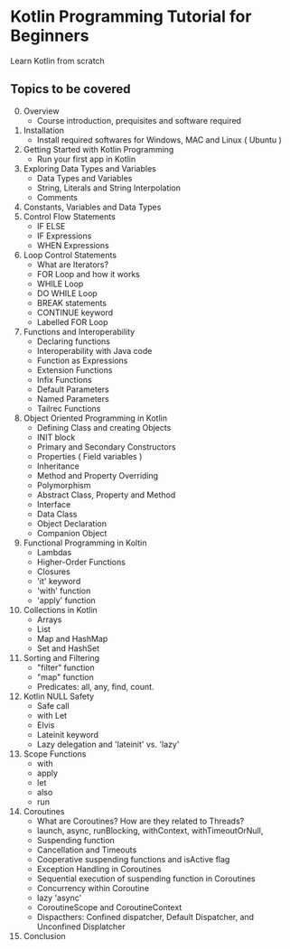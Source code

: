 # Kotlin Programming Tutorial for Beginners
Learn Kotlin from scratch


## Topics to be covered
0. Overview
    - Course introduction, prequisites and software required
1. Installation
    - Install required softwares for Windows, MAC and Linux ( Ubuntu )
2. Getting Started with Kotlin Programming
    - Run your first app in Kotlin
3. Exploring Data Types and Variables
    - Data Types and Variables
    - String, Literals and String Interpolation
    - Comments
4. Constants, Variables and Data Types
5. Control Flow Statements
    - IF ELSE
    - IF Expressions
    - WHEN Expressions
6. Loop Control Statements
    - What are Iterators?
    - FOR Loop and how it works
    - WHILE Loop
    - DO WHILE Loop
    - BREAK statements
    - CONTINUE keyword
    - Labelled FOR Loop
7. Functions and Interoperability
    - Declaring functions
    - Interoperability with Java code
    - Function as Expressions
    - Extension Functions
    - Infix Functions
    - Default Parameters
    - Named Parameters
    - Tailrec Functions
8. Object Oriented Programming in Kotlin
    - Defining Class and creating Objects
    - INIT block
    - Primary and Secondary Constructors
    - Properties ( Field variables )
    - Inheritance
    - Method and Property Overriding
    - Polymorphism
    - Abstract Class, Property and Method
    - Interface
    - Data Class
    - Object Declaration
    - Companion Object
9. Functional Programming in Koltin
    - Lambdas
    - Higher-Order Functions
    - Closures
    - 'it' keyword
    - 'with' function
    - 'apply' function
10. Collections in Kotlin
    - Arrays
    - List
    - Map and HashMap
    - Set and HashSet
11. Sorting and Filtering
    - "filter" function
    - "map" function
    - Predicates: all, any, find, count.
12. Kotlin NULL Safety
    - Safe call
    - with Let
    - Elvis
    - Lateinit keyword
    - Lazy delegation and 'lateinit' vs. 'lazy'
13. Scope Functions
    - with
    - apply
    - let
    - also
    - run
14. Coroutines
    - What are Coroutines? How are they related to Threads?
    - launch, async, runBlocking, withContext, withTimeoutOrNull,
    - Suspending function
    - Cancellation and Timeouts
    - Cooperative suspending functions and isActive flag
    - Exception Handling in Coroutines
    - Sequential execution of suspending function in Coroutines
    - Concurrency within Coroutine
    - lazy 'async'
    - CoroutineScope and CoroutineContext
    - Dispacthers: Confined dispatcher, Default Dispatcher, and Unconfined Displatcher
15. Conclusion 
